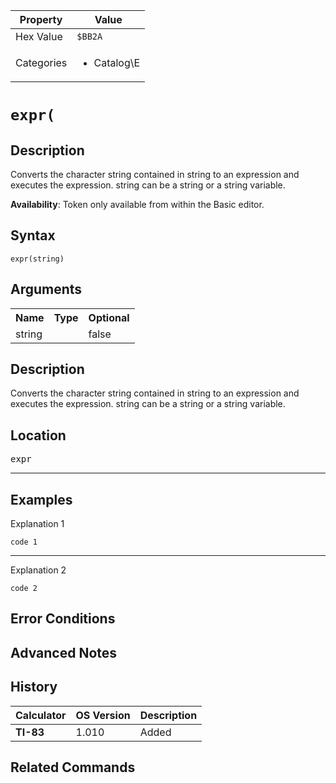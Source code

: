 | Property      | Value |
|---------------|-------|
| Hex Value     | `$BB2A`|
| Categories    | <ul><li>Catalog\E</li></ul> |

# `expr(`

## Description
Converts the character string contained in string to an expression and executes the expression. string can be a string or a string variable.


<b>Availability</b>: Token only available from within the Basic editor.

## Syntax
`expr(string)`

## Arguments
<table>
<tr><th>Name</th><th>Type</th><th>Optional</th></tr>

<tr><td>string</td><td></td><td>false</td></tr>

</table>

## Description
Converts the character string contained in string to an expression and executes the expression. string can be a string or a string variable.

## Location
<kbd>expr</kbd>
<hr>

## Examples

Explanation 1
```ti-basic
code 1
```
---
Explanation 2
```ti-basic
code 2
```

## Error Conditions


## Advanced Notes


## History
| Calculator | OS Version | Description |
|------------|------------|-------------|
| <b>TI-83</b> | 1.010 | Added

## Related Commands

    